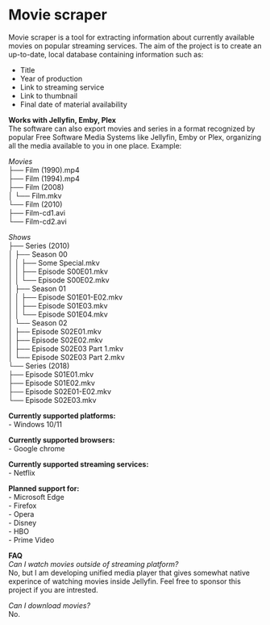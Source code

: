 # Movie scraper
Movie scraper is a tool for extracting information about currently available movies on popular streaming services. The aim of the project is to create an up-to-date, local database containing information such as:

 - Title
 - Year of production
 - Link to streaming service
 - Link to thumbnail
 - Final date of material availability
 
**Works with Jellyfin, Emby, Plex**  
The software can also export movies and series in a format recognized by popular Free Software Media Systems like Jellyfin, Emby or Plex, organizing all the media available to you in one place. Example:  

*Movies*  
├── Film (1990).mp4  
├── Film (1994).mp4  
├── Film (2008)  
│   └── Film.mkv  
└── Film (2010)  
    ├── Film-cd1.avi  
    └── Film-cd2.avi  

*Shows*  
├── Series (2010)  
│   ├── Season 00  
│   │   ├── Some Special.mkv  
│   │   ├── Episode S00E01.mkv  
│   │   └── Episode S00E02.mkv  
│   ├── Season 01  
│   │   ├── Episode S01E01-E02.mkv  
│   │   ├── Episode S01E03.mkv  
│   │   └── Episode S01E04.mkv  
│   └── Season 02  
│       ├── Episode S02E01.mkv  
│       ├── Episode S02E02.mkv  
│       ├── Episode S02E03 Part 1.mkv  
│       └── Episode S02E03 Part 2.mkv  
└── Series (2018)  
    ├── Episode S01E01.mkv  
    ├── Episode S01E02.mkv  
    ├── Episode S02E01-E02.mkv  
    └── Episode S02E03.mkv  

**Currently supported platforms:**  
	 - Windows 10/11  
  
**Currently supported browsers:**  
	- Google chrome  
 
**Currently supported streaming services:**  
	 - Netflix  
  
**Planned support for:**  
	- Microsoft Edge  
	- Firefox  
 	- Opera  
	- Disney  
	- HBO  
	- Prime Video  
 
**FAQ**  
*Can I watch movies outside of streaming platform?*  
No, but I am developing unified media player that gives somewhat native experince of watching movies inside Jellyfin. Feel free to sponsor this project if you are intrested.  

*Can I download movies?*  
No.  
